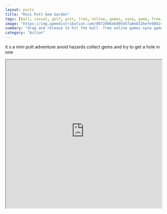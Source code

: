 ```yaml
---
layout: posts
title: "Mini Putt Gem Garden"
tags: [ball, casual, golf, putt, free, online, games, oyna, game, free, games, play, play, games]
image: "https://img.gamedistribution.com/0672896e6d0545fa8e832befe98824f3.jpg"
summary: "drag and release to hit the ball  free online games oyna game free games play play games"
category: "Action"
---
```


it s a mini putt adventure avoid hazards collect gems and try to get a hole in one

<iframe width="100%" height="480px;" src="https://html5.gamedistribution.com/0672896e6d0545fa8e832befe98824f3/"></iframe>